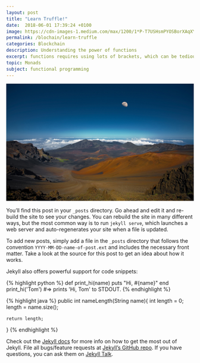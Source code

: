 ```yaml
---
layout: post
title: "Learn Truffle!"
date:  2018-06-01 17:39:24 +0100
image: https://cdn-images-1.medium.com/max/1200/1*P-T7USHsmPYOSBorXAqXYA.png
permalink: /blochain/learn-truffle
categories: Blockchain
description: Understanding the power of functions
excerpt: functions requires using lots of brackets, which can be tedious and are a major source of error for evaluating expressions by hand. To simplify expressions, you can omit brackets when it is clear what the intention of the function is. Particularly, a function application can omit the brackets surrounding each individual parameter and assume the function is applied to the nearest argument. So, instead of expressing a function of three arguments as
topic: Monads
subject: functional programming
---
```

![Here is an image](assets/img/wall.jpg)

You’ll find this post in your `_posts` directory. Go ahead and edit it and re-build the site to see your changes. You can rebuild the site in many different ways, but the most common way is to run `jekyll serve`, which launches a web server and auto-regenerates your site when a file is updated.

To add new posts, simply add a file in the `_posts` directory that follows the convention `YYYY-MM-DD-name-of-post.ext` and includes the necessary front matter. Take a look at the source for this post to get an idea about how it works.

Jekyll also offers powerful support for code snippets:

{% highlight python %}
def print_hi(name)
  puts "Hi, #{name}"
end
print_hi('Tom')
#=> prints 'Hi, Tom' to STDOUT.
{% endhighlight %}

{% highlight java %}
public int nameLength(String name){
    int length = 0;
    length = name.size();

    return length;
}
{% endhighlight %}

Check out the [Jekyll docs][jekyll-docs] for more info on how to get the most out of Jekyll. File all bugs/feature requests at [Jekyll’s GitHub repo][jekyll-gh]. If you have questions, you can ask them on [Jekyll Talk][jekyll-talk].

[jekyll-docs]: https://jekyllrb.com/docs/home
[jekyll-gh]:   https://github.com/jekyll/jekyll
[jekyll-talk]: https://talk.jekyllrb.com/
